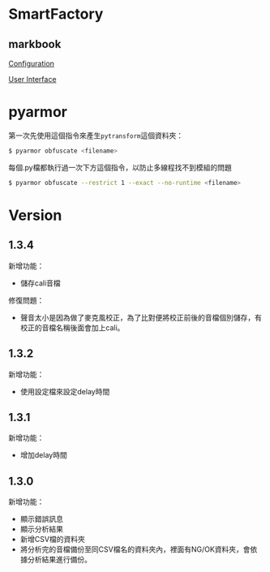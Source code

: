 # SmartFactory
## markbook
[Configuration](#Configuration)

[User Interface](#user-interface)

# pyarmor

第一次先使用這個指令來產生`pytransform`這個資料夾：
```bash
$ pyarmor obfuscate <filename>
```

每個.py檔都執行過一次下方這個指令，以防止多線程找不到模組的問題
```bash
$ pyarmor obfuscate --restrict 1 --exact --no-runtime <filename>
```

# Version

## 1.3.4
新增功能：
* 儲存cali音檔

修復問題：
* 聲音太小是因為做了麥克風校正，為了比對便將校正前後的音檔個別儲存，有校正的音檔名稱後面會加上cali。


## 1.3.2
新增功能：
* 使用設定檔來設定delay時間


## 1.3.1
新增功能：
* 增加delay時間


## 1.3.0
新增功能：
* 顯示錯誤訊息
* 顯示分析結果
* 新增CSV檔的資料夾
* 將分析完的音檔備份至同CSV檔名的資料夾內，裡面有NG/OK資料夾，會依據分析結果進行備份。
